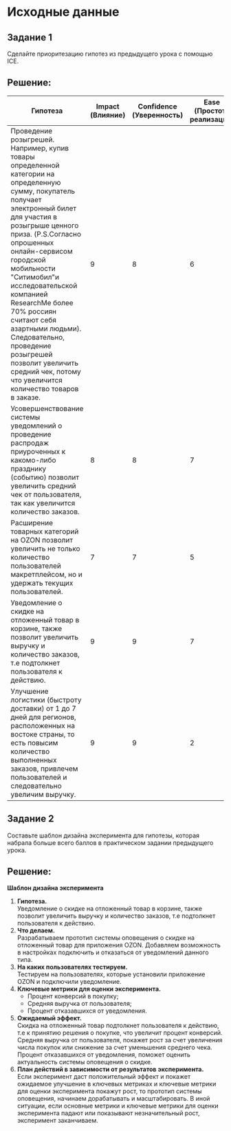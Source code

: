 # Исходные данные

## Задание 1
Сделайте приоритезацию гипотез из предыдущего урока с помощью ICE.

## Решение:
| Гипотеза | Impact (Влияние) | Confidence (Уверенность) | Ease (Простота реализации) | ICE Score | Приоритет |
| --- | --- | --- | --- | --- | --- |
|Проведение розыгрешей. Например, купив товары определенной категории на определенную сумму, покупатель получает электронный билет для участия в розыгрыше ценного приза. (P.S.Согласно опрошенных онлайн-сервисом городской мобильности "Ситимобил"и исследовательской компанией ResearchMe более 70% россиян считают себя азартными людьми). Следовательно, проведение розыгрешей позволит увеличить средний чек, потому что увеличится количество товаров в заказе. | 9 | 8 | 6 | 432 | 3 |
|Усовершенствование системы уведомлений о проведение распродаж приуроченных к какомо-либо празднику (событию) позволит увеличить средний чек от пользователя, так как увеличится количество заказов. | 8 | 8 | 7 | 448 | 2 |
| Расширение товарных категорий на OZON позволит увеличить не только количество пользователей макретплейсом, но и удержать текущих пользователей. | 7 | 7 | 5 | 245 | 4 |
|Уведомление о скидке на отложенный товар в корзине, также позволит увеличить выручку и количество заказов, т.е подтолкнет пользователя к действию. | 9 | 9 | 7 | 567 | 1 |
| Улучшение логистики (быстроту доставки) от 1 до 7 дней для регионов, расположенных на востоке страны, то есть повысим количество выполненных заказов, привлечем пользователей и следовательно увеличим выручку.| 9 | 9 | 2 | 162 | 5 |

## Задание 2
Составьте шаблон дизайна эксперимента для гипотезы, которая набрала больше всего баллов в практическом задании предыдущего урока.

## Решение:

**Шаблон дизайна эксперимента**
1. **Гипотеза.**<br>
Уведомление о скидке на отложенный товар в корзине, также позволит увеличить выручку и количество заказов, т.е подтолкнет пользователя к действию.
2. **Что делаем.**<br>
Разрабатываем прототип системы оповещения о скидке на отложенный товар для приложения OZON. Добавляем возможность в настройках подключить и отказаться от уведомлений данного типа.
3. **На каких пользователях тестируем.**<br>
Тестируем на пользователях, которые установили приложение OZON и подключили уведомление.
4. **Ключевые метрики для оценки эксперимента.**<br>
    * Процент конверсий в покупку;
    * Средняя выручка от пользователя;
    * Процент отказавшихся от уведомления.
5. **Ожидаемый эффект.**<br>
Скидка на отложенный товар подтолкнет пользователя к действию, т.е к принятию решения о покупке, что увеличит процент конверсий.<br>
Средняя выручка от пользователя, покажет рост за счет увеличения числа покупок или снижение за счет уменьшения среднего чека.<br> 
Процент отказавшихся от уведомления, поможет оценить актуальность системы оповещения о скидке.
6. **План действий в зависимости от результатов эксперимента.**<br>
Если эксперимент даст положительный эффект и покажет ожидаемое улучшение в ключевых метриках и ключевые метрики для оценки эксперимента покажут рост, то прототип системы оповещения, начинаем дорабатывать и  масштабировать. В иной ситуации, если основные метрики и ключевые метрики для оценки эксперимента падают или показывают незначительный рост, эксперимент заканчиваем.

